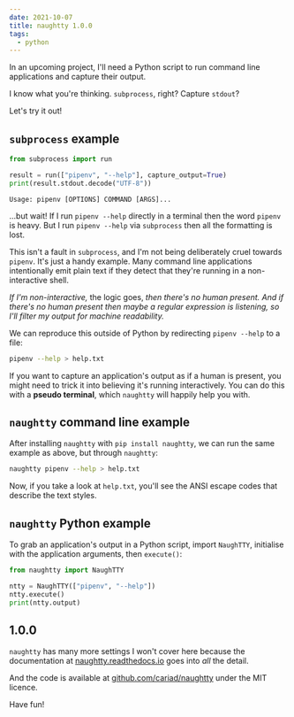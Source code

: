 ```yaml
---
date: 2021-10-07
title: naughtty 1.0.0
tags:
  - python
---
```


In an upcoming project, I'll need a Python script to run command line applications and capture their output.

I know what you're thinking. `subprocess`, right? Capture `stdout`?

Let's try it out!

<!--more-->

## `subprocess` example

```python
from subprocess import run

result = run(["pipenv", "--help"], capture_output=True)
print(result.stdout.decode("UTF-8"))
```

```text
Usage: pipenv [OPTIONS] COMMAND [ARGS]...
```

…but wait! If I run `pipenv --help` directly in a terminal then the word `pipenv` is heavy. But I run `pipenv --help` via `subprocess` then all the formatting is lost.

This isn't a fault in `subprocess`, and I'm not being deliberately cruel towards `pipenv`. It's just a handy example. Many command line applications intentionally emit plain text if they detect that they're running in a non-interactive shell.

_If I'm non-interactive,_ the logic goes, _then there's no human present. And if there's no human present then maybe a regular expression is listening, so I'll filter my output for machine readability._

We can reproduce this outside of Python by redirecting `pipenv --help` to a file:

```bash
pipenv --help > help.txt
```

If you want to capture an application's output as if a human is present, you might need to trick it into believing it's running interactively. You can do this with a **pseudo terminal**, which `naughtty` will happily help you with.

## `naughtty` command line example

After installing `naughtty` with `pip install naughtty`, we can run the same example as above, but through `naughtty`:

```bash
naughtty pipenv --help > help.txt
```

Now, if you take a look at `help.txt`, you'll see the ANSI escape codes that describe the text styles.

## `naughtty` Python example

To grab an application's output in a Python script, import `NaughTTY`, initialise with the application arguments, then `execute()`:

```python
from naughtty import NaughTTY

ntty = NaughTTY(["pipenv", "--help"])
ntty.execute()
print(ntty.output)
```

## 1.0.0

`naughtty` has many more settings I won't cover here because the documentation at [naughtty.readthedocs.io](https://naughtty.readthedocs.io) goes into _all_ the detail.

And the code is available at [github.com/cariad/naughtty](https://github.com/cariad/naughtty) under the MIT licence.

Have fun!

